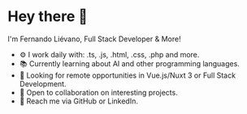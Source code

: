 # Hey there 👋

I'm Fernando Liévano, Full Stack Developer & More!

- ⚙️ I work daily with: .ts, .js, .html, .css, .php and more.
- 📚 Currently learning about AI and other programming languages.
- 💼 Looking for remote opportunities in Vue.js/Nuxt 3 or Full Stack Development.
- 💬 Open to collaboration on interesting projects.
- 📧 Reach me via GitHub or LinkedIn.
